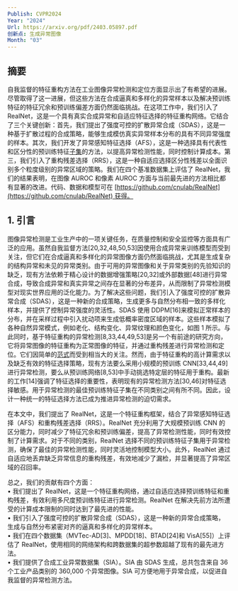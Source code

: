 ```yaml
---
Publish: CVPR2024
Year: "2024"
Url: https://arxiv.org/pdf/2403.05897.pdf
创新点: 生成异常图像
Month: "03"
---
```

## 摘要

自我监督的特征重构方法在工业图像异常检测和定位方面显示出了有希望的进展。尽管取得了这一进展，但这些方法在合成逼真和多样化的异常样本以及解决预训练特征的特征冗余和预训练偏差方面仍然面临挑战。在这项工作中，我们引入了 RealNet，这是一个具有真实合成异常和自适应特征选择的特征重构网络。它结合了三个关键创新：首先，我们提出了强度可控的扩散异常合成（SDAS），这是一种基于扩散过程的合成策略，能够生成模仿真实异常样本分布的具有不同异常强度的样本。其次，我们开发了异常感知特征选择（AFS），这是一种选择具有代表性和区分性的预训练特征[子集](coco://sendMessage?ext=%7B%22s%24wiki_link%22%3A%22https%3A%2F%2Fm.baike.com%2Fwikiid%2F3858292080688195142%22%7D&msg=%E5%AD%90%E9%9B%86)的方法，以提高异常检测性能，同时控制计算成本。第三，我们引入了重构残差选择（RRS），这是一种自适应选择区分性残差以全面识别多个粒度级别的异常区域的策略。我们在四个基准数据集上评估了 RealNet，我们的结果表明，在图像 AUROC 和像素 AUROC 方面与当前最先进的方法相比都有显著的改进。代码、数据和模型可在 [https://github.com/cnulab/RealNet](https://github.com/cnulab/RealNet) 获得。

## 1. 引言

图像异常检测是工业生产中的一项关键任务，在质量控制和安全监控等方面具有广泛的应用。虽然自我监督方法[20,32,48,50,53]因使用合成异常来训练模型而受到关注，但它们在合成逼真和多样化的异常图像方面仍然面临挑战，尤其是生成复杂的结构异常和未见的异常类别。由于可用的异常图像和关于异常类别的先验知识的缺乏，现有方法依赖于精心设计的数据增强策略[20,32]或外部数据[48]进行异常合成，导致合成异常和真实异常之间存在显著的分布差异，从而限制了异常检测模型对现实世界应用的泛化能力。为了解决这些问题，我们引入了强度可控的扩散异常合成（SDAS），这是一种新的合成策略，生成更多与自然分布相一致的多样化样本，并提供了控制异常强度的灵活性。SDAS 使用 DDPM[16]来模拟正常样本的分布，并在采样过程中引入扰动项来生成低概率密度区域的样本。这些样本模拟了各种自然异常模式，例如老化、结构变化、异常纹理和颜色变化，如图 1 所示。与此同时，基于特征重构的异常检测[8,33,44,49,53]是另一个有前途的研究方向，它将异常图像的特征重构为正常图像的特征，并通过重构残差进行异常检测和定位。它们因简单的[范式](coco://sendMessage?ext=%7B%22s%24wiki_link%22%3A%22https%3A%2F%2Fm.baike.com%2Fwikiid%2F6047730862428129013%22%7D&msg=%E8%8C%83%E5%BC%8F)而受到相当大的关注。然而，由于特征重构的高计算需求以及缺乏有效的特征选择策略，现有方法要么采用小规模的预训练 CNN[33,44,49]进行异常检测，要么从预训练网络[8,53]中手动挑选特定层的特征用于重构。最新的工作[14]强调了特征选择的重要性，表明现有的异常检测方法[30,46]对特征选择敏感。用于异常检测的最佳预训练特征子集在不同类别之间有所不同。因此，设计一种统一的特征选择方法已成为推进异常检测的迫切需求。

在本文中，我们提出了 RealNet，这是一个特征重构框架，结合了异常感知特征选择（AFS）和重构残差选择（RRS）。RealNet 充分利用了大规模预训练 CNN 的区分能力，同时减少了特征冗余和预训练偏差，提高了异常检测性能，同时有效控制了计算需求。对于不同的类别，RealNet 选择不同的预训练特征子集用于异常检测，确保了最佳的异常检测性能，同时灵活地控制模型大小。此外，RealNet 通过自适应地丢弃缺乏异常信息的重构残差，有效地减少了漏检，并显著提高了异常区域的召回率。

总之，我们的贡献有四个方面：  
• 我们提出了 RealNet，这是一个特征重构网络，通过自适应选择预训练特征和重构残差，有效利用多尺度预训练特征进行异常检测。RealNet 在解决先前方法所遭受的计算成本限制的同时达到了最先进的性能。  
• 我们引入了强度可控的扩散异常合成（SDAS），这是一种新的异常合成策略，生成与自然分布紧密对齐的逼真和多样化的异常样本。  
• 我们在四个数据集（MVTec-AD[3]、MPDD[18]、BTAD[24]和 VisA[55]）上评估了 RealNet，使用相同的网络架构和跨数据集的超参数超越了现有的最先进方法。  
• 我们提供了合成工业异常数据集（SIA）。SIA 由 SDAS 生成，总共包含来自 36 个工业产品类别的 360,000 个异常图像。SIA 可方便地用于异常合成，以促进自我监督的异常检测方法。